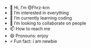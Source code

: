 - 👋 Hi, I’m @Fhrz-krn
- 👀 I’m interested in everything
- 🌱 I’m currently learning coding
- 💞️ I’m looking to collaborate on people
- 📫 How to reach me 
- 😄 Pronouns: enjoy
- ⚡ Fun fact: i am newbie

<!---
Fhrz-krn/Fhrz-krn is a ✨ special ✨ repository because its `README.md` (this file) appears on your GitHub profile.
You can click the Preview link to take a look at your changes.
--->
